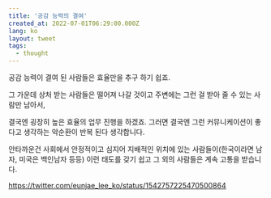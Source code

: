 ```yaml
---
title: '공감 능력의 결여'
created_at: 2022-07-01T06:29:00.000Z
lang: ko
layout: tweet
tags:
  - thought
---
```


공감 능력이 결여 된 사람들은 효율만을 추구 하기 쉽죠.

그 가운데 상처 받는 사람들은 떨어져 나갈 것이고 주변에는 그런 걸 받아 줄 수 있는 사람만 남아서,

결국엔 굉장히 높은 효율의 업무 진행을 하겠죠. 그러면 결국엔 그런 커뮤니케이션이 좋다고 생각하는 악순환이 반복 된다 생각합니다.

안타까운건 사회에서 안정적이고 심지어 지배적인 위치에 있는 사람들이(한국이라면 남자, 미국은 백인남자 등등)
이런 태도를 갖기 쉽고 그 외의 사람들은 계속 고통을 받습니다.

https://twitter.com/eunjae_lee_ko/status/1542757225470500864
